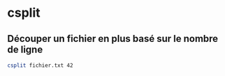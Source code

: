 csplit
======

Découper un fichier en plus basé sur le nombre de ligne
-------------------------------------------------------

```bash
csplit fichier.txt 42
```

